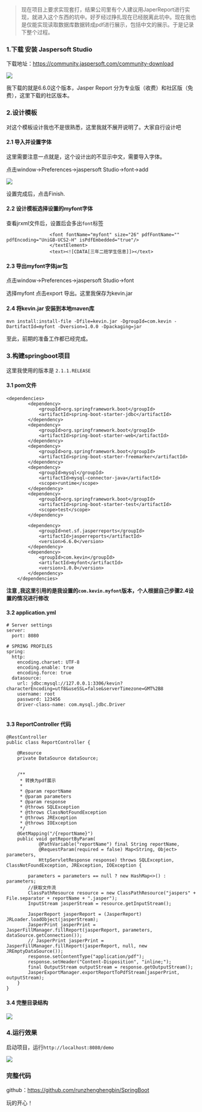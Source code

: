 > 现在项目上要求实现套打，结果公司里有个人建议用JaperReport进行实现，就进入这个东西的坑中。好歹经过挣扎现在已经脱离此坑中。现在我也是仅能实现读取数据库数据转成pdf进行展示，包括中文的展示。于是记录下整个过程。

###  1.下载 安装 Jaspersoft Studio

下载地址：https://community.jaspersoft.com/community-download

![](https://img2018.cnblogs.com/blog/891580/201901/891580-20190114182413464-839905257.png)


我下载的就是6.6.0这个版本，Jasper Report 分为专业版（收费）和社区版（免费），这里下载的社区版本。

### 2.设计模板

 对这个模板设计我也不是很熟悉，这里我就不展开说明了。大家自行设计吧

#### 2.1 导入并设置字体

这里需要注意一点就是，这个设计出的不显示中文，需要导入字体。

点击window->Preferences->jaspersoft Studio->font->add

![](https://img2018.cnblogs.com/blog/891580/201901/891580-20190114191800124-2112897974.png)




设置完成后，点击Finish.

#### 2.2 设计模板选择设置的myfont字体

查看jrxml文件后，设置后会多出`font`标签

```
                <font fontName="myfont" size="26" pdfFontName="" pdfEncoding="UniGB-UCS2-H" isPdfEmbedded="true"/>
                </textElement>
                <text><![CDATA[三年二班学生信息]]></text>
```
#### 2.3 导出myfont字体jar包

点击window->Preferences->jaspersoft Studio->font

选择myfont 点击export 导出。这里我保存为kevin.jar

#### 2.4 将kevin.jar 安装到本地maven库

```
mvn install:install-file -Dfile=kevin.jar -DgroupId=com.kevin -DartifactId=myfont -Dversion=1.0.0 -Dpackaging=jar
```

至此，前期的准备工作都已经完成。

### 3.构建springboot项目
这里我使用的版本是 `2.1.1.RELEASE`

#### 3.1 pom文件

```
<dependencies>
        <dependency>
            <groupId>org.springframework.boot</groupId>
            <artifactId>spring-boot-starter-jdbc</artifactId>
        </dependency>
        <dependency>
            <groupId>org.springframework.boot</groupId>
            <artifactId>spring-boot-starter-web</artifactId>
        </dependency>
        <dependency>
            <groupId>org.springframework.boot</groupId>
            <artifactId>spring-boot-starter-freemarker</artifactId>
        </dependency>
        <dependency>
            <groupId>mysql</groupId>
            <artifactId>mysql-connector-java</artifactId>
            <scope>runtime</scope>
        </dependency>
        <dependency>
            <groupId>org.springframework.boot</groupId>
            <artifactId>spring-boot-starter-test</artifactId>
            <scope>test</scope>
        </dependency>

        <dependency>
            <groupId>net.sf.jasperreports</groupId>
            <artifactId>jasperreports</artifactId>
            <version>6.6.0</version>
        </dependency>
        <dependency>
            <groupId>com.kevin</groupId>
            <artifactId>myfont</artifactId>
            <version>1.0.0</version>
        </dependency>
    </dependencies>
```

**注意 ,我这里引用的是我设置的`com.kevin.myfont`版本，个人根据自己步骤2.4设置的情况进行修改**

#### 3.2 application.yml

```
# Server settings
server:
  port: 8080

# SPRING PROFILES
spring:
  http:
    encoding.charset: UTF-8
    encoding.enable: true
    encoding.force: true
  datasource:
    url: jdbc:mysql://127.0.0.1:3306/kevin?characterEncoding=utf8&useSSL=false&serverTimezone=GMT%2B8
    username: root
    password: 123456
    driver-class-name: com.mysql.jdbc.Driver


```

#### 3.3 ReportController 代码

```
@RestController
public class ReportController {

    @Resource
    private DataSource dataSource;


    /**
     * 转换为pdf展示
     *
     * @param reportName
     * @param parameters
     * @param response
     * @throws SQLException
     * @throws ClassNotFoundException
     * @throws JRException
     * @throws IOException
     */
    @GetMapping("/{reportName}")
    public void getReportByParam(
            @PathVariable("reportName") final String reportName,
            @RequestParam(required = false) Map<String, Object> parameters,
            HttpServletResponse response) throws SQLException, ClassNotFoundException, JRException, IOException {

        parameters = parameters == null ? new HashMap<>() : parameters;
        //获取文件流
        ClassPathResource resource = new ClassPathResource("jaspers" + File.separator + reportName + ".jasper");
        InputStream jasperStream = resource.getInputStream();

        JasperReport jasperReport = (JasperReport) JRLoader.loadObject(jasperStream);
        JasperPrint jasperPrint = JasperFillManager.fillReport(jasperReport, parameters, dataSource.getConnection());
        // JasperPrint jasperPrint = JasperFillManager.fillReport(jasperReport, null, new JREmptyDataSource());
        response.setContentType("application/pdf");
        response.setHeader("Content-Disposition", "inline;");
        final OutputStream outputStream = response.getOutputStream();
        JasperExportManager.exportReportToPdfStream(jasperPrint, outputStream);
    }
}
```

#### 3.4 完整目录结构

![](https://img2018.cnblogs.com/blog/891580/201901/891580-20190114185908162-419343926.png)



### 4.运行效果

启动项目，运行`http://localhost:8080/demo`

![](https://img2018.cnblogs.com/blog/891580/201901/891580-20190114190035597-1779703786.png)

### 完整代码

github：https://github.com/runzhenghengbin/SpringBoot

玩的开心！